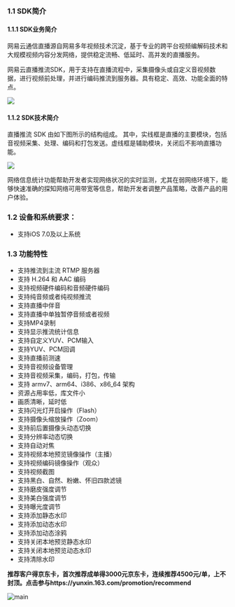 ### 1.1 SDK简介

#### 1.1.1 SDK业务简介

网易云通信直播源自网易多年视频技术沉淀，基于专业的跨平台视频编解码技术和大规模视频内容分发网络，提供稳定流畅、低延时、高并发的直播服务。

网易云直播推流SDK，用于支持在直播流程中，采集摄像头或自定义音视频数据，进行视频前处理，并进行编码推流到服务器。具有稳定、高效、功能全面的特点。

![](http://yx-web.nos.netease.com/webdoc/live/intro/live_base_intro.jpg)

#### 1.1.2 SDK技术简介

直播推流 SDK 由如下图所示的结构组成。 其中，实线框是直播的主要模块，包括音视频采集、处理、编码和打包发送。虚线框是辅助模块，关闭后不影响直播功能。

![](http://yx-web.nos.netease.com/webdoc/live/ios/pic1_livestream_ios.png)

网络信息统计功能帮助开发者实现网络状况的实时监测，尤其在弱网络环境下，能够快速准确的探知网络可用带宽等信息，帮助开发者调整产品策略，改善产品的用户体验。

### 1.2 设备和系统要求：

- 支持iOS 7.0及以上系统

### 1.3 功能特性
- 支持推流到主流 RTMP 服务器
- 支持 H.264 和 AAC 编码
- 支持视频硬件编码和音频硬件编码
- 支持纯音频或者纯视频推流
- 支持直播中伴音
- 支持直播中单独暂停音频或者视频
- 支持MP4录制
- 支持显示推流统计信息
- 支持自定义YUV、PCM输入
- 支持YUV、PCM回调
- 支持直播前测速
- 支持音视频设备管理
- 支持音视频采集，编码，打包，传输
- 支持 armv7、arm64、i386、x86_64 架构
- 资源占用率低，库文件小
- 画质清晰，延时低
- 支持闪光灯开启操作（Flash）
- 支持摄像头缩放操作（Zoom）
- 支持前后置摄像头动态切换
- 支持分辨率动态切换
- 支持自动对焦
- 支持视频本地预览镜像操作（主播）
- 支持视频编码镜像操作（观众）
- 支持视频截图
- 支持黑白、自然、粉嫩、怀旧四款滤镜
- 支持磨皮强度调节
- 支持美白强度调节
- 支持曝光度调节
- 支持添加静态水印
- 支持添加动态水印
- 支持添加动态涂鸦
- 支持关闭本地预览静态水印
- 支持关闭本地预览动态水印
- 支持清除水印


**推荐客户得京东卡，首次推荐成单得3000元京东卡，连续推荐4500元/单，上不封顶。点击参与https://yunxin.163.com/promotion/recommend**

![main](https://github.com/netease-kit/NIM_iOS_UIKit/blob/master/activity-1.png)
